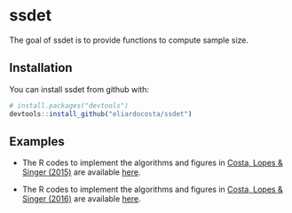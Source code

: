 # ssdet

The goal of ssdet is to provide functions to compute sample size.

## Installation

You can install ssdet from github with:


``` r
# install.packages("devtools")
devtools::install_github("eliardocosta/ssdet")
```

## Examples

* The R codes to implement the algorithms and figures in [Costa, Lopes & Singer (2015)](http://doi.org/10.1016/j.marpolbul.2014.11.030) are available [here](https://gist.github.com/eliardocosta/f8d1c103353c0fed7b2b13f82f6793a6).

* The R codes to implement the algorithms and figures in [Costa, Lopes & Singer (2016)](http://dx.doi.org/10.1016/j.jenvman.2016.05.043) are available [here](https://gist.github.com/eliardocosta/ea37479b88f81a402ebb6c382ef1097c).
